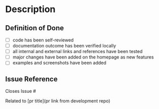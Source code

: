 # Description
<!-- please describe, which changes have been made to the documentation -->

## Definition of Done
<!-- please remove any items that don't apply to your changes -->
- [ ] code has been self-reviewed
- [ ] documentation outcome has been verified locally
- [ ] all internal and external links and references have been tested
- [ ] major changes have been added on the homepage as new features
- [ ] examples and screenshots have been added

## Issue Reference
<!-- if there is a corresponding issue -->
Closes Issue #

<!-- if there is no corresponding issue -->
Related to [pr title](pr link from development repo)
